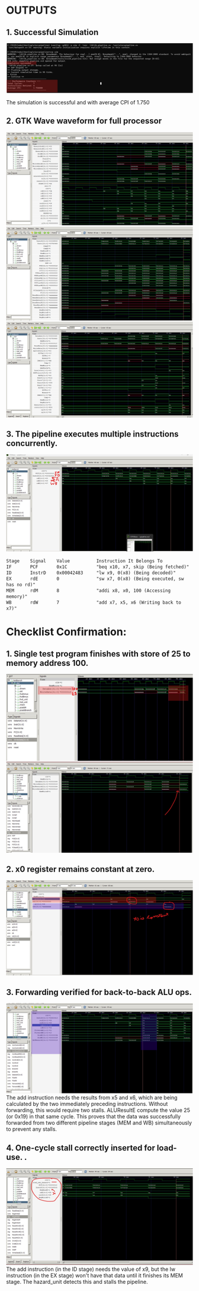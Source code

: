 # OUTPUTS

## 1. Successful Simulation

![Success](SimulationSuccessful.jpg)

The simulation is successful and with average CPI of 1.750

## 2. GTK Wave waveform for full processor

![1](A.jpg)
![2](B.jpg)
![3](C.jpg)

## 
## 3. The pipeline executes multiple instructions concurrently.

![5 stages concurrently](AAA.jpg)
```
Stage    Signal    Value          Instruction It Belongs To
IF       PCF       0x1C           "beq x10, x7, skip (Being fetched)"
ID       InstrD    0x00042483     "lw x9, 0(x8) (Being decoded)"
EX       rdE       0              "sw x7, 0(x8) (Being executed, sw has no rd)"
MEM      rdM       8              "addi x8, x0, 100 (Accessing memory)"
WB       rdW       7              "add x7, x5, x6 (Writing back to x7)"
```


# Checklist Confirmation:

  ## 1. Single test program finishes with store of 25 to memory address 100.
  ![4](1.1.jpg)
  ![5](1.2.jpg)

   ## 2. x0 register remains constant at zero.
  ![6](2.jpg)

   ## 3. Forwarding verified for back-to-back ALU ops.
  ![7](3.jpg)
  The add instruction needs the results from x5 and x6, which are being calculated by the two immediately preceding instructions. Without forwarding, this would require two stalls. ALUResultE compute the value 25 (or 0x19) in that same cycle. This proves that the data was successfully forwarded from two different pipeline stages (MEM and WB) simultaneously to prevent any stalls.

 ## 4. One-cycle stall correctly inserted for load-use. .
  ![8](4.jpg)
  The add instruction (in the ID stage) needs the value of x9, but the lw instruction (in the EX stage) won't have that data until it finishes its MEM stage. The hazard_unit detects this and stalls the pipeline.
